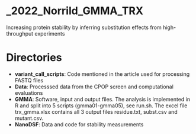 # _2022_Norrild_GMMA_TRX
Increasing protein stability by inferring substitution effects from high-throughput experiments

# Directories

- **variant_call_scripts**: Code mentioned in the article used for processing FASTQ files
- **Data**: Processsed data from the CPOP screen and computational evaluations
- **GMMA**: Software, input and output files. The analysis is implemented in R and split into 5 scripts (gmma01-gmma05), see run.sh. The excel file trx_gmma.xlsx contains all 3 output files residue.txt, subst.csv and mutant.csv.
- **NanoDSF**: Data and code for stability measurements

